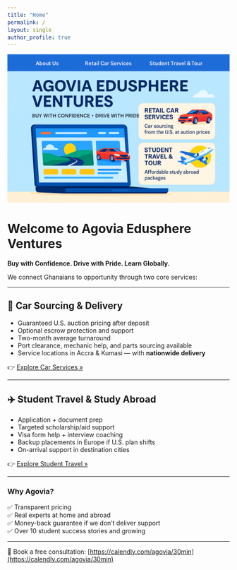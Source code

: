 ```yaml
---
title: "Home"
permalink: /
layout: single
author_profile: true
---
```


![Welcome banner](/images/homepage.png)

# Welcome to Agovia Edusphere Ventures

**Buy with Confidence. Drive with Pride. Learn Globally.**

We connect Ghanaians to opportunity through two core services:

---

## 🚗 Car Sourcing & Delivery

- Guaranteed U.S. auction pricing after deposit  
- Optional escrow protection and support  
- Two-month average turnaround  
- Port clearance, mechanic help, and parts sourcing available  
- Service locations in Accra & Kumasi — with **nationwide delivery**

👉 [Explore Car Services »](/retail-services/)

---

## ✈️ Student Travel & Study Abroad

- Application + document prep  
- Targeted scholarship/aid support  
- Visa form help + interview coaching  
- Backup placements in Europe if U.S. plan shifts  
- On-arrival support in destination cities

👉 [Explore Student Travel »](/travel-and-tour/)

---

### Why Agovia?

✅ Transparent pricing  
✅ Real experts at home and abroad  
✅ Money-back guarantee if we don’t deliver support  
✅ Over 10 student success stories and growing

---

📅 Book a free consultation: [https://calendly.com/agovia/30min](https://calendly.com/agovia/30min)
